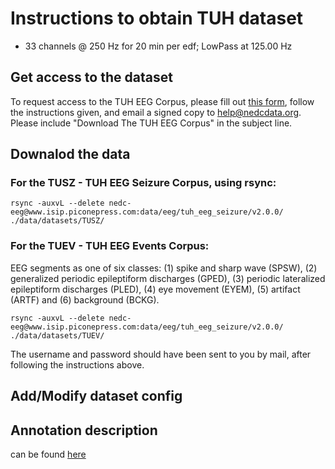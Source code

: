 # Instructions to obtain TUH dataset

- 33 channels @ 250 Hz for 20 min per edf; LowPass at 125.00 Hz

## Get access to the dataset
To request access to the TUH EEG Corpus, please fill out [this form](https://isip.piconepress.com/projects/tuh_eeg/html/data_sharing.pdf), follow the instructions given, and email a signed copy to help@nedcdata.org. Please include "Download The TUH EEG Corpus" in the subject line.

## Downalod the data
### For the TUSZ - TUH EEG Seizure Corpus, using rsync:
```
rsync -auxvL --delete nedc-eeg@www.isip.piconepress.com:data/eeg/tuh_eeg_seizure/v2.0.0/ ./data/datasets/TUSZ/
```
### For the TUEV - TUH EEG Events Corpus:
EEG segments as one of six classes: (1) spike and sharp wave (SPSW), (2) generalized periodic epileptiform discharges (GPED), (3) periodic lateralized epileptiform discharges (PLED), (4) eye movement (EYEM), (5) artifact (ARTF) and (6) background (BCKG).
```
rsync -auxvL --delete nedc-eeg@www.isip.piconepress.com:data/eeg/tuh_eeg_seizure/v2.0.0/ ./data/datasets/TUEV/
```

The username and password should have been sent to you by mail, after following the instructions above.

## Add/Modify dataset config

## Annotation description
can be found [here](https://view.officeapps.live.com/op/view.aspx?src=https%3A%2F%2Fisip.piconepress.com%2Fpublications%2Freports%2F2020%2Ftuh_eeg%2Fannotations%2Fannotation_guidelines_v39.docx&wdOrigin=BROWSELINK)
